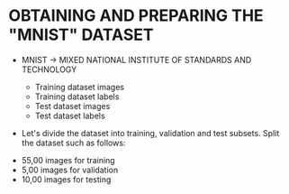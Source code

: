 # OBTAINING AND PREPARING THE "MNIST" DATASET

- MNIST -> MIXED NATIONAL INSTITUTE OF STANDARDS AND TECHNOLOGY

  * Training dataset images
  * Training dataset labels
  * Test dataset images
  * Test dataset labels

- Let's divide the dataset into training, validation and test subsets. Split the dataset such as follows:
  
 * 55,00 images for training
 * 5,00 images for validation
 * 10,00 images for testing